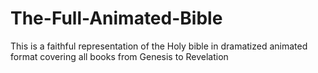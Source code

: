 # The-Full-Animated-Bible
This is a faithful representation of the Holy bible in dramatized animated format covering all books from Genesis to Revelation
